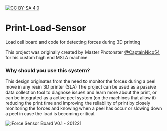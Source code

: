 [![CC BY-SA 4.0][cc-by-sa-image]][cc-by-sa]

[cc-by-sa]: http://creativecommons.org/licenses/by-sa/4.0/
[cc-by-sa-image]: https://licensebuttons.net/l/by-sa/4.0/88x31.png
[cc-by-sa-shield]: https://img.shields.io/badge/License-CC%20BY--SA%204.0-lightgrey.svg

# Print-Load-Sensor
Load cell board and code for detecting forces during 3D printing 

This project was originally created by Master Photonster [@CaptainNico54](https://github.com/CaptainNico54) for his custom high end MSLA machine. 

### Why should you use this system?

This design originates from the need to monitor the forces during a peel move in any resin 3D printer (SLA)
The project can be used as a passive data collection tool to diagnose issues and learn more about the print, or can be integrated as a active peel system (on the machines that allow it) reducing the print time and improving the reliability of print by closely monitoring the forces and knowing when a peel has occur or slowing down a peel in case the load is becoming critical.


![IForce Sensor Board V0.1 - 201221](https://user-images.githubusercontent.com/11083514/108006384-3745f600-6ff3-11eb-9602-5a572f8bd7b7.jpg)



